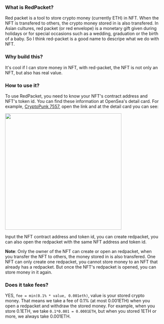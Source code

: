 ### What is RedPacket?

Red packet is a tool to store crypto money (currently ETH) in NFT. When the NFT is transfered to others, the crypto money stored in is also transfered. In Asian cultures, red packet (or red envelope) is a monetary gift given during holidays or for special occasions such as a wedding, graduation or the birth of a baby. So I think red-packet is a good name to descripe what we do with NFT.

### Why build this?
It's cool if I can store money in NFT, with red-packet, the NFT is not only an NFT, but also has real value. 

### How to use it?
To use RedPacket, you need to know your NFT's contract address and NFT's token id. You can find these information at OpenSea's detail card. For example, [CryptoPunk 7557](https://opensea.io/assets/0xb47e3cd837ddf8e4c57f05d70ab865de6e193bbb/7557), open the link and at the detail card you can see:

<img src="https://i.imgur.com/v8zD20Z.png" width="380" />

Input the NFT contract address and token id, you can create redpacket, you can also open the redpacket with the same NFT address and token id. 

**Note**: Only the owner of the NFT can create or open an redpacket, when you transfer the NFT to others, the money stored in is also transfered. One NFT can only create one redpacket, you cannot store money to an NFT that already has a redpacket. But once the NFT's redpacket is opened, you can store money in it again.

### Does it take fees?

YES, `fee = min(0.1% * value, 0.001eth)`, value is your stored crypto money. That means we take a fee of 0.1% (at most 0.001ETH) when you open a redpacket and withdraw the stored money. For example, when you store 0.1ETH, we take `0.1*0.001 = 0.0001ETH`, but when you stored 1ETH or more, we always take 0.001ETH.








